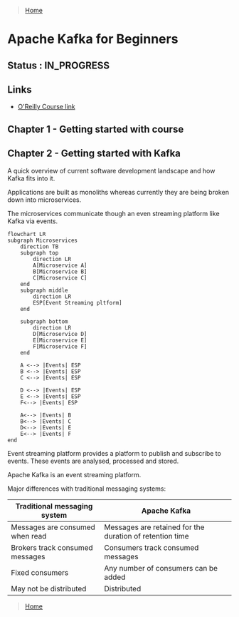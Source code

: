 > [Home](Home.md)

# Apache Kafka for Beginners

## Status : IN_PROGRESS

## Links

- [O'Reilly Course link](https://learning.oreilly.com/videos/apache-kafka-for/9781803247090/)

## Chapter 1 - Getting started with course

## Chapter 2 - Getting started with Kafka

A quick overview of current software development landscape and how Kafka fits into it.

Applications are built as monoliths whereas currently they are being broken down into microservices.

The microservices communicate though an even streaming platform like Kafka via events.

```mermaid
flowchart LR
subgraph Microservices
    direction TB
    subgraph top
        direction LR
        A[Microservice A]
        B[Microservice B]
        C[Microservice C]
    end
    subgraph middle
        direction LR
        ESP[Event Streaming pltform]
    end

    subgraph bottom
        direction LR
        D[Microservice D]
        E[Microservice E]
        F[Microservice F]
    end

    A <--> |Events| ESP
    B <--> |Events| ESP
    C <--> |Events| ESP

    D <--> |Events| ESP
    E <--> |Events| ESP
    F<--> |Events| ESP

    A<--> |Events| B
    B<--> |Events| C
    D<--> |Events| E
    E<--> |Events| F
end

```

Event streaming platform provides a platform to publish and subscribe to events. These events are analysed, processed and stored.

Apache Kafka is an event streaming platform.

Major differences with traditional messaging systems:

| Traditional messaging system    | Apache Kafka                                             |
| ------------------------------- | -------------------------------------------------------- |
| Messages are consumed when read | Messages are retained for the duration of retention time |
| Brokers track consumed messages | Consumers track consumed messages                        |
| Fixed consumers                 | Any number of consumers can be added                     |
| May not be distributed          | Distributed                                              |

> [Home](HOME.md)
